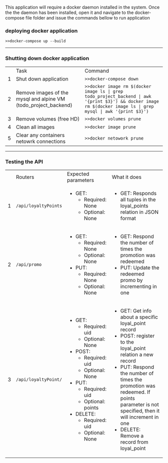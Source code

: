 <p>
This application will require a docker daemon installed in the system. 
Once the the daemon has been installed, open it and navigate to the docker-compose file folder and issue the commands bellow to run application
</p>

<div>
    <h3>deploying docker application</h3>
    <code>>>docker-compose up --build</code>
</div>
<hr/>
<div>
    <h3>Shutting down docker application</h3>
    <table>
        <th>
            <td>Task</td>
            <td>Command</td>
        </th>
        <tr>
            <td>1</td>
            <td>Shut down application</td>
            <td><code>>>docker-compose down</code></td>
        </tr>
        <tr>
            <td>2</td>
            <td>Remove images of the mysql and alpine VM (todo_project_backend)</td>
            <td>
                <code>>>docker image rm $(docker image ls | grep todo_project_backend | awk '{print $3}') && docker image rm $(docker image ls | grep mysql | awk '{print $3}')</code>
            </td>
        </tr>
        <tr>
            <td>3</td>
            <td>Remove volumes (free HD)</td>
            <td><code>>>docker volumes prune</code></td>
        </tr>
        <tr>
            <td>4</td>
            <td>Clean all images</td>
            <td><code>>>docker image prune</code></td>
        </tr>
        <tr>
            <td>5</td>
            <td>Clear any containers netowrk connections</td>
            <td><code>>>docker netowork prune</code></td>
        </tr>
    </table>
</div>

<hr/>
<div>
    <h3>Testing the API</h3>
    <table>
        <th>
            <td>Routers</td>
            <td>Expected parameters</td>
            <td>What it does</td>
        </th>
        <tr>
            <td>1</td>
            <td><code>/api/loyaltyPoints</code></td>
            <td>
                <ul>
                    <li>GET:
                        <ul>
                            <li>Required: None</li>
                            <li>Optional: None</li>
                        </ul>
                    </li>
                </ul>
            </td>
            <td>
                <ul>
                    <li>GET: Responds all tuples in the loyal_points relation in JSON format</li>
                </ul>
            </td>
        </tr>
        <tr>
            <td>2</td>
            <td><code>/api/promo</code></td>
            <td>
                <ul>
                    <li>GET:
                        <ul>
                            <li>Required: None</li>
                            <li>Optional: None</li>
                        </ul>
                    </li>
                    <li>PUT:
                        <ul>
                            <li>Required: None</li>
                            <li>Optional: None</li>
                        </ul>
                    </li>
                </ul>
            </td>
            <td>
                <ul>
                    <li>GET: Respond the number of times the promotion was redeemed</li>
                    <li>PUT: Update the redeemed promo by incrementing in one</li>
                </ul>
            </td>
        </tr>
        <tr>
            <td>3</td>
            <td><code>/api/loyaltyPoint/</code></td>
            <td>
                <ul>
                    <li>GET:
                        <ul>
                            <li>Required: uid</li>
                            <li>Optional: None</li>
                        </ul>
                    </li>
                    <li>POST:
                        <ul>
                            <li>Required: uid</li>
                            <li>Optional: None</li>
                        </ul>
                    </li>
                    <li>PUT:
                        <ul>
                            <li>Required: uid</li>
                            <li>Optional: points</li>
                        </ul>
                    </li>
                    <li>DELETE:
                        <ul>
                            <li>Required: uid</li>
                            <li>Optional: None</li>
                        </ul>
                    </li>
                </ul>
            </td>
            <td>
                <ul>
                    <li>GET: Get info about a specific loyal_point record</li>
                    <li>POST: register to the loyal_point relation a new record</li>
                    <li>PUT: Respond the number of times the promotion was redeemed. If points parameter is not specified, then it will increment in one</li>
                    <li>DELETE: Remove a record from loyal_point</li>
                </ul>
            </td>
        </tr>
    </table>
</div>




